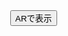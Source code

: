 <!DOCTYPE html>
<html>
  <head>
    <meta charset="utf-8">
    <title>saikoroAR</title>
    <script type="module"
      src="https://unpkg.com/@google/model-viewer@latest/dist/model-viewer.min.js">
    </script>
  </head>
  <body style="margin:0; padding:0</body>
    <model-viewer
      src="サイコロ.glb"
      ios-src="https://sato-ren.github.io/saikoro/サイコロ.usdz"
    alt="saikoro 3D"
    ar
    ar-modes="webxr scene-viewer quick-look"
     auto-rotate
    camera-controls
    style="width:100vw; height:100vh;"
    scale="1"
    camera-target="0m 0m 0m">
    <button slot="ar-button">ARで表示</button>
  </moel-viewer>
  </body>
</html>
